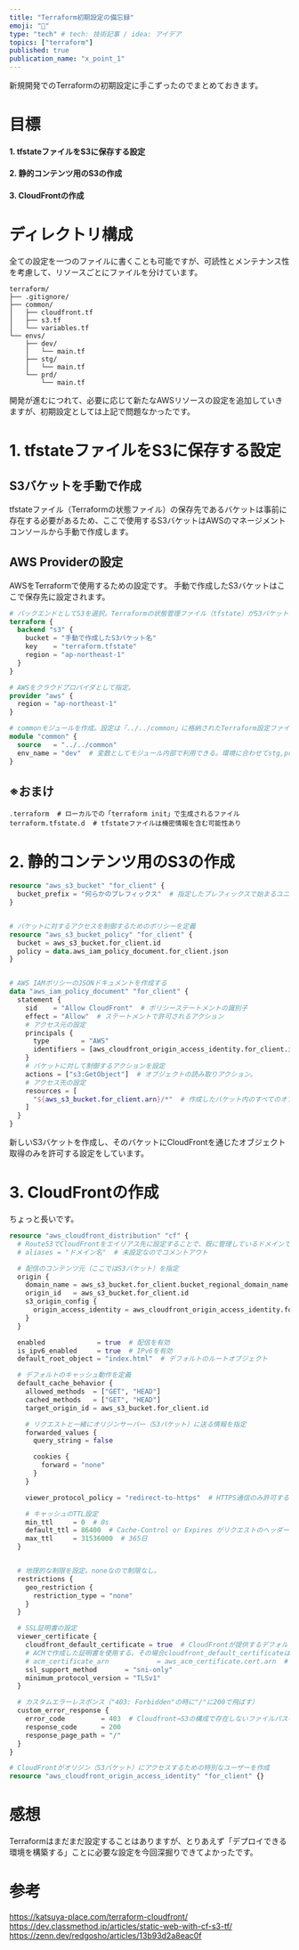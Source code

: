 ```yaml
---
title: "Terraform初期設定の備忘録"
emoji: "💭"
type: "tech" # tech: 技術記事 / idea: アイデア
topics: ["terraform"]
published: true
publication_name: "x_point_1"
---
```


新規開発でのTerraformの初期設定に手こずったのでまとめておきます。


# 目標
#### 1. tfstateファイルをS3に保存する設定
#### 2. 静的コンテンツ用のS3の作成
#### 3. CloudFrontの作成

# ディレクトリ構成

全ての設定を一つのファイルに書くことも可能ですが、可読性とメンテナンス性を考慮して、リソースごとにファイルを分けています。

```
terraform/
├── .gitignore/
├── common/
│   ├── cloudfront.tf
│   ├── s3.tf
│   └── variables.tf
└── envs/
    ├── dev/
    │   └── main.tf
    ├── stg/
    │   └── main.tf
    └── prd/
        └── main.tf

```
開発が進むにつれて、必要に応じて新たなAWSリソースの設定を追加していきますが、初期設定としては上記で問題なかったです。


# 1. tfstateファイルをS3に保存する設定

## S3バケットを手動で作成

tfstateファイル（Terraformの状態ファイル）の保存先であるバケットは事前に存在する必要があるため、ここで使用するS3バケットはAWSのマネージメントコンソールから手動で作成します。


## AWS Providerの設定

AWSをTerraformで使用するための設定です。
手動で作成したS3バケットはここで保存先に設定されます。

```HCL:envs/dev/main.tf
# バックエンドとしてS3を選択。Terraformの状態管理ファイル（tfstate）がS3バケットに保存される。
terraform {
  backend "s3" {
    bucket = "手動で作成したS3バケット名"
    key    = "terraform.tfstate"
    region = "ap-northeast-1"
  }
}

# AWSをクラウドプロバイダとして指定。
provider "aws" {
  region = "ap-northeast-1"
}

# commonモジュールを作成。設定は「../../common」に格納されたTerraform設定ファイルで定義される。
module "common" {
  source   = "../../common"
  env_name = "dev"  # 変数としてモジュール内部で利用できる。環境に合わせてstg,prdに変更。
}

```
## ※おまけ
```HCL:.gitignore
.terraform  # ローカルでの「terraform init」で生成されるファイル
terraform.tfstate.d  # tfstateファイルは機密情報を含む可能性あり
```


# 2. 静的コンテンツ用のS3の作成

```HCL:s3.tf
resource "aws_s3_bucket" "for_client" {
  bucket_prefix = "何らかのプレフィックス"  # 指定したプレフィックスで始まるユニークなバケット名を作成
}


# バケットに対するアクセスを制御するためのポリシーを定義
resource "aws_s3_bucket_policy" "for_client" {
  bucket = aws_s3_bucket.for_client.id
  policy = data.aws_iam_policy_document.for_client.json
}


# AWS IAMポリシーのJSONドキュメントを作成する
data "aws_iam_policy_document" "for_client" {
  statement {
    sid    = "Allow CloudFront"  # ポリシーステートメントの識別子
    effect = "Allow"  # ステートメントで許可されるアクション
    # アクセス元の設定
    principals {
      type        = "AWS"
      identifiers = [aws_cloudfront_origin_access_identity.for_client.iam_arn]  # CloudFrontに適用
    }
    # バケットに対して制御するアクションを設定
    actions = ["s3:GetObject"]  # オブジェクトの読み取りアクション。
    # アクセス先の設定
    resources = [
      "${aws_s3_bucket.for_client.arn}/*"  # 作成したバケット内のすべてのオブジェクトに適用
    ]
  }
}

```
新しいS3バケットを作成し、そのバケットにCloudFrontを通じたオブジェクト取得のみを許可する設定をしています。


# 3. CloudFrontの作成
ちょっと長いです。
```HCL:cloudfront.tf
resource "aws_cloudfront_distribution" "cf" {
  # Route53でCloudFrontをエイリアス先に設定することで、既に管理しているドメインでCloudFrontにアクセスできる
  # aliases = "ドメイン名"  # 未設定なのでコメントアウト

  # 配信のコンテンツ元（ここではS3バケット）を指定
  origin {
    domain_name = aws_s3_bucket.for_client.bucket_regional_domain_name
    origin_id   = aws_s3_bucket.for_client.id
    s3_origin_config {
      origin_access_identity = aws_cloudfront_origin_access_identity.for_client.cloudfront_access_identity_path
    }
  }

  enabled             = true  # 配信を有効
  is_ipv6_enabled     = true  # IPv6を有効
  default_root_object = "index.html"  # デフォルトのルートオブジェクト

  # デフォルトのキャッシュ動作を定義
  default_cache_behavior {
    allowed_methods  = ["GET", "HEAD"]
    cached_methods   = ["GET", "HEAD"]
    target_origin_id = aws_s3_bucket.for_client.id

    # リクエストと一緒にオリジンサーバー（S3バケット）に送る情報を指定
    forwarded_values {
      query_string = false

      cookies {
        forward = "none"
      }
    }

    viewer_protocol_policy = "redirect-to-https"  # HTTPS通信のみ許可する。

    # キャッシュのTTL設定
    min_ttl     = 0  # 0s
    default_ttl = 86400  # Cache-Control or Expires がリクエストのヘッダーに無い時のデフォルトのTTL。1日。
    max_ttl     = 31536000  # 365日
  }


  # 地理的な制限を設定。noneなので制限なし。
  restrictions {
    geo_restriction {
      restriction_type = "none"
    }
  }

  # SSL証明書の設定
  viewer_certificate {
    cloudfront_default_certificate = true  # CloudFrontが提供するデフォルトのSSL証明書を使用
    # ACMで作成した証明書を使用する。その場合cloudfront_default_certificateはfalseにする。
    # acm_certificate_arn            = aws_acm_certificate.cert.arn  # 未設定なのでコメントアウト
    ssl_support_method       = "sni-only"
    minimum_protocol_version = "TLSv1"
  }

  # カスタムエラーレスポンス（"403: Forbidden"の時に"/"に200で飛ばす）
  custom_error_response {
    error_code         = 403  # Cloudfront→S3の構成で存在しないファイルパスを叩くと403エラー
    response_code      = 200
    response_page_path = "/"
  }
}

# CloudFrontがオリジン（S3バケット）にアクセスするための特別なユーザーを作成
resource "aws_cloudfront_origin_access_identity" "for_client" {}
```

# 感想
Terraformはまだまだ設定することはありますが、とりあえず「デプロイできる環境を構築する」ことに必要な設定を今回深掘りできてよかったです。

# 参考
https://katsuya-place.com/terraform-cloudfront/
https://dev.classmethod.jp/articles/static-web-with-cf-s3-tf/
https://zenn.dev/redgosho/articles/13b93d2a8eac0f

